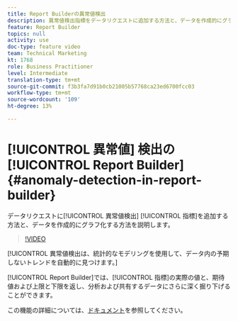 ```yaml
---
title: Report Builderの異常値検出
description: 異常値検出指標をデータリクエストに追加する方法と、データを作成的にグラフ化する方法について説明します。
feature: Report Builder
topics: null
activity: use
doc-type: feature video
team: Technical Marketing
kt: 1768
role: Business Practitioner
level: Intermediate
translation-type: tm+mt
source-git-commit: f3b3fa7d91b0cb21005b57768ca23ed6700fcc03
workflow-type: tm+mt
source-wordcount: '109'
ht-degree: 13%

---
```



# [!UICONTROL 異常値] 検出の [!UICONTROL Report Builder] {#anomaly-detection-in-report-builder}

データリクエストに[!UICONTROL 異常値検出] [!UICONTROL 指標]を追加する方法と、データを作成的にグラフ化する方法を説明します。

>[!VIDEO](https://video.tv.adobe.com/v/23543/?quality=12)

[!UICONTROL 異常値検出は、統計的なモデリングを使用して、データ内の予期しないトレンドを自動的に見つけます。]

[!UICONTROL Report Builder]では、[!UICONTROL 指標]の実際の値と、期待値および上限と下限を返し、分析および共有するデータにさらに深く掘り下げることができます。

この機能の詳細については、[ドキュメント](https://marketing.adobe.com/resources/help/en_US/arb/anomaly_detection.html)を参照してください。
